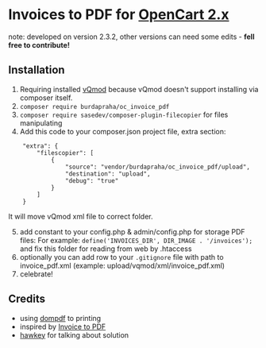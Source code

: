 # Invoices to PDF for [OpenCart 2.x](https://github.com/opencart/opencart)

note: developed on version 2.3.2, other versions can need some edits - **fell free to contribute!**

## Installation

1. Requiring installed [vQmod](https://github.com/vqmod/vqmod) because vQmod doesn't support installing via composer itself.
2. `composer require burdapraha/oc_invoice_pdf`
3. `composer require sasedev/composer-plugin-filecopier` for files manipulating
4. Add this code to your composer.json project file, extra section:

```
    "extra": {
        "filescopier": [
            {
                "source": "vendor/burdapraha/oc_invoice_pdf/upload",
                "destination": "upload",
                "debug": "true"
            }
        ]
    }    
```
    
It will move vQmod xml file to correct folder.

5. add constant to your config.php & admin/config.php for storage PDF files: 
For example: `define('INVOICES_DIR', DIR_IMAGE . '/invoices');` and fix this folder for reading from web by .htaccess
6. optionally you can add row to your `.gitignore` file with path to invoice_pdf.xml (example: upload/vqmod/xml/invoice_pdf.xml)
7. celebrate!

## Credits

- using [dompdf](https://github.com/dompdf/dompdf) to printing
- inspired by [Invoice to PDF](https://www.opencart.com/index.php?route=marketplace/extension/info&extension_id=26964&filter_search=invoice%20pdf&filter_license=0)
- [hawkey](http://www.opencartex.com/) for talking about solution
